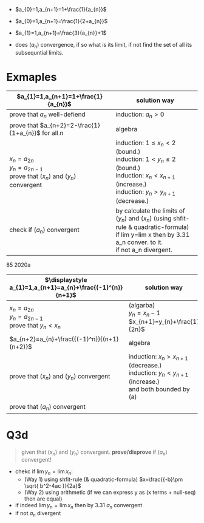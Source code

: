 
- $a_{0}=1,a_{n+1}=1+\frac{1}{a_{n}}$
- $a_{0}=1,a_{n+1}=\frac{1}{2+a_{n}}$
- $a_{1}=1,a_{n+1}=\frac{3}{a_{n}}+1$


- does $(a_{n})$ convergence, if so what is its limit, if not find the set of all its subsequntial limits.


# Exmaples

| $a_{1}=1,a_{n+1}=1+\frac{1}{a_{n}}$                                                  | solution way                                                                                                                                                      |
| ------------------------------------------------------------------------------------ | ----------------------------------------------------------------------------------------------------------------------------------------------------------------- |
| prove that $a_{n}$ well-defiend                                                      | induction: $a_{n}>0$                                                                                                                                              |
| prove that $a_{n+2}=2-\frac{1}{1+a_{n}}$ for all $n$                                 | algebra                                                                                                                                                           |
| $x_{n}=a_{2n}$ <br>$y_{n}=a_{2n-1}$<br>prove that $(x_{n})$ and $(y_{n})$ convergent | induction: $1\leq x_{n}< 2$ (bound.)<br>induction: $1 < y_{n}\leq 2$ (bound.)<br>induction: $x_{n}<x_{n+1}$ (increase.)<br>induction: $y_{n}>y_{n+1}$ (decrease.) |
| check if $(a_{n})$ convergent                                                        | by calculate the limits of $(y_n)$ and $(x_n)$ (using shfit-rule & quadratic-formula) <br>if lim y=lim x then by 3.31 a_n conver. to it.<br>if not a_n divergent. |


85 2020a

| $\displaystyle a_{1}=1,a_{n+1}=a_{n}+\frac{(-1)^{n}}{n+1}$      | solution way                                                                                                |
| --------------------------------------------------------------- | ----------------------------------------------------------------------------------------------------------- |
| $x_{n}=a_{2n}$ <br>$y_{n}=a_{2n-1}$<br>prove that $y_{n}<x_{n}$ | (algarba)<br>$y_{n}=x_{n}-1$<br>$x_{n+1}=y_{n}+\frac{1}{2n}$                                                |
| $a_{n+2}=a_{n}+\frac{{(-1)^n}}{(n+1)(n+2)}$                     | algebra                                                                                                     |
| prove that $(x_{n})$ and $(y_{n})$ convergent                   | induction: $x_{n}>x_{n+1}$ (decrease.)<br>induction: $y_{n}<y_{n+1}$ (increase.)<br>and both bounded by (a) |
| prove that $(a_{n})$ convergent                                 |                                                                                                             |

# Q3d

> given that $(x_{n})$ and $(y_{n})$ convergent. **prove/disprove** if $(a_{n})$ convergent!

- chekc if $\lim y_{n}=\lim x_{n}$:
	- (Way 1) using shfit-rule (& quadratic-formula) $x=\frac{{-b}\pm \sqrt{ b^2-4ac }}{2a}$
	- (Way 2) using arithmetic (if we can express y as (x terms + null-seq) then are equal)
- if indeed $\lim y_{n}=\lim x_{n}$ then by 3.31 $a_{n}$ convergent
- if not $a_n$ divergent



